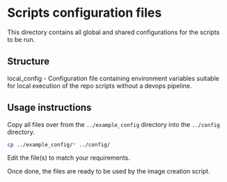 # Scripts configuration files

This directory contains all global and shared configurations for the scripts to be run.

## Structure

local_config - Configuration file containing environment variables suitable for local execution of the repo scripts without a devops pipeline.

## Usage instructions

Copy all files over from the `../example_config` directory into the `../config` directory.

```bash
cp ../example_config/* ../config/
```

Edit the file(s) to match your requirements.

Once done, the files are ready to be used by the image creation script.
